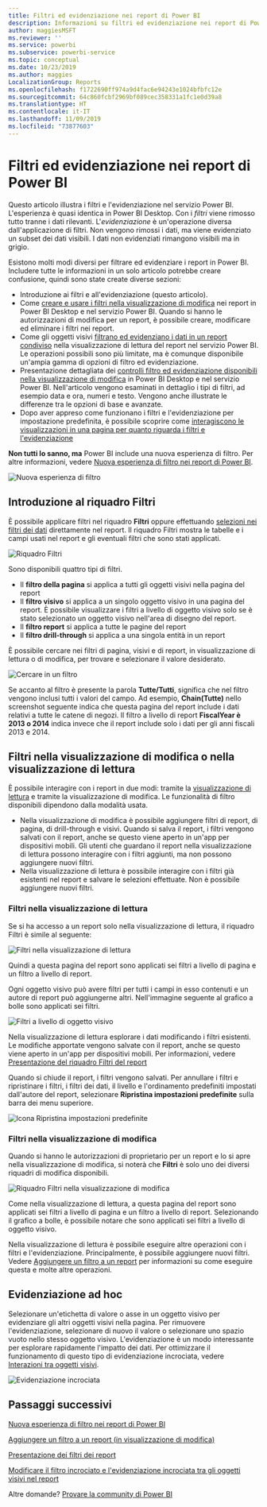 ```yaml
---
title: Filtri ed evidenziazione nei report di Power BI
description: Informazioni su filtri ed evidenziazione nei report di Power BI
author: maggiesMSFT
ms.reviewer: ''
ms.service: powerbi
ms.subservice: powerbi-service
ms.topic: conceptual
ms.date: 10/23/2019
ms.author: maggies
LocalizationGroup: Reports
ms.openlocfilehash: f1722690ff974a9d4fac6e94243e1024bfbfc12e
ms.sourcegitcommit: 64c860fcbf2969bf089cec358331a1fc1e0d39a8
ms.translationtype: HT
ms.contentlocale: it-IT
ms.lasthandoff: 11/09/2019
ms.locfileid: "73877603"
---
```

# <a name="filters-and-highlighting-in-power-bi-reports"></a>Filtri ed evidenziazione nei report di Power BI
 Questo articolo illustra i filtri e l'evidenziazione nel servizio Power BI. L'esperienza è quasi identica in Power BI Desktop. Con i *filtri* viene rimosso tutto tranne i dati rilevanti. L'*evidenziazione* è un'operazione diversa dall'applicazione di filtri. Non vengono rimossi i dati, ma viene evidenziato un subset dei dati visibili. I dati non evidenziati rimangono visibili ma in grigio.

Esistono molti modi diversi per filtrare ed evidenziare i report in Power BI. Includere tutte le informazioni in un solo articolo potrebbe creare confusione, quindi sono state create diverse sezioni:

* Introduzione ai filtri e all'evidenziazione (questo articolo).
* Come [creare e usare i filtri nella visualizzazione di modifica](power-bi-report-add-filter.md) nei report in Power BI Desktop e nel servizio Power BI. Quando si hanno le autorizzazioni di modifica per un report, è possibile creare, modificare ed eliminare i filtri nei report.
* Come gli oggetti visivi [filtrano ed evidenziano i dati in un report condiviso](consumer/end-user-interactions.md) nella visualizzazione di lettura del report nel servizio Power BI. Le operazioni possibili sono più limitate, ma è comunque disponibile un'ampia gamma di opzioni di filtro ed evidenziazione.  
* Presentazione dettagliata dei [controlli filtro ed evidenziazione disponibili nella visualizzazione di modifica](power-bi-report-add-filter.md) in Power BI Desktop e nel servizio Power BI. Nell'articolo vengono esaminati in dettaglio i tipi di filtri, ad esempio data e ora, numeri e testo. Vengono anche illustrate le differenze tra le opzioni di base e avanzate.
* Dopo aver appreso come funzionano i filtri e l'evidenziazione per impostazione predefinita, è possibile scoprire come [interagiscono le visualizzazioni in una pagina per quanto riguarda i filtri e l'evidenziazione](service-reports-visual-interactions.md)

**Non tutti lo sanno, ma** Power BI include una nuova esperienza di filtro. Per altre informazioni, vedere [Nuova esperienza di filtro nei report di Power BI](power-bi-report-filter.md).

![Nuova esperienza di filtro](media/power-bi-reports-filters-and-highlighting/power-bi-filter-reading.png)


## <a name="intro-to-the-filters-pane"></a>Introduzione al riquadro Filtri

È possibile applicare filtri nel riquadro **Filtri** oppure effettuando [selezioni nei filtri dei dati](visuals/power-bi-visualization-slicers.md) direttamente nel report. Il riquadro Filtri mostra le tabelle e i campi usati nel report e gli eventuali filtri che sono stati applicati. 

![Riquadro Filtri](media/power-bi-reports-filters-and-highlighting/power-bi-add-filter-reading-view.png)

Sono disponibili quattro tipi di filtri.

- Il **filtro della pagina** si applica a tutti gli oggetti visivi nella pagina del report     
- Il **filtro visivo** si applica a un singolo oggetto visivo in una pagina del report. È possibile visualizzare i filtri a livello di oggetto visivo solo se è stato selezionato un oggetto visivo nell'area di disegno del report.    
- Il **filtro report** si applica a tutte le pagine del report    
- Il **filtro drill-through** si applica a una singola entità in un report    

È possibile cercare nei filtri di pagina, visivi e di report, in visualizzazione di lettura o di modifica, per trovare e selezionare il valore desiderato. 

![Cercare in un filtro](media/power-bi-reports-filters-and-highlighting/power-bi-search-filter.png)

Se accanto al filtro è presente la parola **Tutte/Tutti**, significa che nel filtro vengono inclusi tutti i valori del campo.  Ad esempio, **Chain(Tutte)** nello screenshot seguente indica che questa pagina del report include i dati relativi a tutte le catene di negozi.  Il filtro a livello di report **FiscalYear è 2013 o 2014** indica invece che il report include solo i dati per gli anni fiscali 2013 e 2014.

## <a name="filters-in-reading-or-editing-view"></a>Filtri nella visualizzazione di modifica o nella visualizzazione di lettura
È possibile interagire con i report in due modi: tramite la [visualizzazione di lettura](consumer/end-user-reading-view.md) e tramite la visualizzazione di modifica. Le funzionalità di filtro disponibili dipendono dalla modalità usata.

* Nella visualizzazione di modifica è possibile aggiungere filtri di report, di pagina, di drill-through e visivi. Quando si salva il report, i filtri vengono salvati con il report, anche se questo viene aperto in un'app per dispositivi mobili. Gli utenti che guardano il report nella visualizzazione di lettura possono interagire con i filtri aggiunti, ma non possono aggiungere nuovi filtri.
* Nella visualizzazione di lettura è possibile interagire con i filtri già esistenti nel report e salvare le selezioni effettuate. Non è possibile aggiungere nuovi filtri.

### <a name="filters-in-reading-view"></a>Filtri nella visualizzazione di lettura
Se si ha accesso a un report solo nella visualizzazione di lettura, il riquadro Filtri è simile al seguente:

![Filtri nella visualizzazione di lettura](media/power-bi-reports-filters-and-highlighting/power-bi-filter-reading-view.png)

Quindi a questa pagina del report sono applicati sei filtri a livello di pagina e un filtro a livello di report.

Ogni oggetto visivo può avere filtri per tutti i campi in esso contenuti e un autore di report può aggiungerne altri. Nell'immagine seguente al grafico a bolle sono applicati sei filtri.

![Filtri a livello di oggetto visivo](media/power-bi-reports-filters-and-highlighting/power-bi-filter-visual-level.png)

Nella visualizzazione di lettura esplorare i dati modificando i filtri esistenti. Le modifiche apportate vengono salvate con il report, anche se questo viene aperto in un'app per dispositivi mobili. Per informazioni, vedere [Presentazione del riquadro Filtri del report](consumer/end-user-report-filter.md)

Quando si chiude il report, i filtri vengono salvati. Per annullare i filtri e ripristinare i filtri, i filtri dei dati, il livello e l'ordinamento predefiniti impostati dall'autore del report, selezionare **Ripristina impostazioni predefinite** sulla barra dei menu superiore.

![Icona Ripristina impostazioni predefinite](media/power-bi-reports-filters-and-highlighting/power-bi-reset-to-default.png)

### <a name="filters-in-editing-view"></a>Filtri nella visualizzazione di modifica
Quando si hanno le autorizzazioni di proprietario per un report e lo si apre nella visualizzazione di modifica, si noterà che **Filtri** è solo uno dei diversi riquadri di modifica disponibili.

![Riquadro Filtri nella visualizzazione di modifica](media/power-bi-reports-filters-and-highlighting/power-bi-add-filter-editing-view.png)

Come nella visualizzazione di lettura, a questa pagina del report sono applicati sei filtri a livello di pagina e un filtro a livello di report. Selezionando il grafico a bolle, è possibile notare che sono applicati sei filtri a livello di oggetto visivo.

Nella visualizzazione di lettura è possibile eseguire altre operazioni con i filtri e l'evidenziazione. Principalmente, è possibile aggiungere nuovi filtri. Vedere [Aggiungere un filtro a un report](power-bi-report-add-filter.md) per informazioni su come eseguire questa e molte altre operazioni.

## <a name="ad-hoc-highlighting"></a>Evidenziazione ad hoc
Selezionare un'etichetta di valore o asse in un oggetto visivo per evidenziare gli altri oggetti visivi nella pagina. Per rimuovere l'evidenziazione, selezionare di nuovo il valore o selezionare uno spazio vuoto nello stesso oggetto visivo. L'evidenziazione è un modo interessante per esplorare rapidamente l'impatto dei dati. Per ottimizzare il funzionamento di questo tipo di evidenziazione incrociata, vedere [Interazioni tra oggetti visivi](service-reports-visual-interactions.md).

![Evidenziazione incrociata](media/power-bi-reports-filters-and-highlighting/power-bi-adhoc-filter.gif)


## <a name="next-steps"></a>Passaggi successivi

[Nuova esperienza di filtro nei report di Power BI](power-bi-report-filter.md)

[Aggiungere un filtro a un report (in visualizzazione di modifica)](power-bi-report-add-filter.md)

[Presentazione dei filtri dei report](consumer/end-user-report-filter.md)

[Modificare il filtro incrociato e l'evidenziazione incrociata tra gli oggetti visivi nel report](consumer/end-user-interactions.md)

Altre domande? [Provare la community di Power BI](https://community.powerbi.com/)

